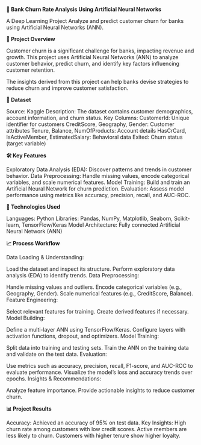 **🏦 Bank Churn Rate Analysis Using Artificial Neural Networks**

A Deep Learning Project
Analyze and predict customer churn for banks using Artificial Neural Networks (ANN).

**📌 Project Overview**

Customer churn is a significant challenge for banks, impacting revenue and growth. This project uses Artificial Neural Networks (ANN) to analyze customer behavior, predict churn, and identify key factors influencing customer retention.

The insights derived from this project can help banks devise strategies to reduce churn and improve customer satisfaction.

**📂 Dataset**

Source: Kaggle
 Description: The dataset contains customer demographics, account information, and churn status.
Key Columns:
CustomerId: Unique identifier for customers
CreditScore, Geography, Gender: Customer attributes
Tenure, Balance, NumOfProducts: Account details
HasCrCard, IsActiveMember, EstimatedSalary: Behavioral data
Exited: Churn status (target variable)

**🛠 Key Features**

Exploratory Data Analysis (EDA): Discover patterns and trends in customer behavior.
Data Preprocessing: Handle missing values, encode categorical variables, and scale numerical features.
Model Training: Build and train an Artificial Neural Network for churn prediction.
Evaluation: Assess model performance using metrics like accuracy, precision, recall, and AUC-ROC.

**🔧 Technologies Used**

Languages: Python
Libraries: Pandas, NumPy, Matplotlib, Seaborn, Scikit-learn, TensorFlow/Keras
Model Architecture: Fully connected Artificial Neural Network (ANN)

**📈 Process Workflow**

Data Loading & Understanding:

Load the dataset and inspect its structure.
Perform exploratory data analysis (EDA) to identify trends.
Data Preprocessing:

Handle missing values and outliers.
Encode categorical variables (e.g., Geography, Gender).
Scale numerical features (e.g., CreditScore, Balance).
Feature Engineering:

Select relevant features for training.
Create derived features if necessary.
Model Building:

Define a multi-layer ANN using TensorFlow/Keras.
Configure layers with activation functions, dropout, and optimizers.
Model Training:

Split data into training and testing sets.
Train the ANN on the training data and validate on the test data.
Evaluation:

Use metrics such as accuracy, precision, recall, F1-score, and AUC-ROC to evaluate performance.
Visualize the model’s loss and accuracy trends over epochs.
Insights & Recommendations:

Analyze feature importance.
Provide actionable insights to reduce customer churn.

**📊 Project Results**

Accuracy: Achieved an accuracy of 95% on test data.
Key Insights:
High churn rate among customers with low credit scores.
Active members are less likely to churn.
Customers with higher tenure show higher loyalty.
